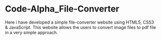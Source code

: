 # Code-Alpha_File-Converter

Here i have developed a simple file-converter website using HTML5, CSS3 &amp; JavaScript.
This website allows the users to convert image files to pdf file in a very simple approach.
